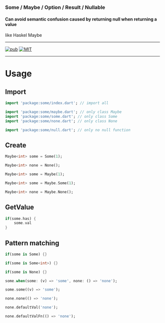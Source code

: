 ### Some / Maybe / Option / Result / Nullable  
#### **Can avoid semantic confusion caused by returning null when returning a value**  
like Haskel Maybe  

---
[![pub](https://img.shields.io/pub/v/some.svg)](https://pub.dev/packages/some) [![MIT](https://img.shields.io/github/license/MeowType/MaybeDart)](https://github.com/MeowType/MaybeDart/blob/master/LICENSE)

---
# Usage 

## Import 
```dart
import 'package:some/index.dart'; // import all

import 'package:some/maybe.dart'; // only class Maybe
import 'package:some/some.dart'; // only class Some
import 'package:some/none.dart'; // only class None

import 'package:some/null.dart'; // only no null function
```


## Create

```dart
Maybe<int> some = Some(1);
```

```dart
Maybe<int> none = None();
```

```dart
Maybe<int> some = Maybe(1);
```

```dart
Maybe<int> some = Maybe.Some(1);
```

```dart
Maybe<int> none = Maybe.None();
```
## GetValue

```dart
if(some.has) {
    some.val
}
```

## Pattern matching
```dart
if(some is Some) {}
```

```dart
if(some is Some<int>) {}
```

```dart
if(some is None) {}
```

```dart
some.when(some: (v) => 'some', none: () => 'none');
```

```dart
some.some((v) => 'some');
```

```dart
none.none(() => 'none');
```

```dart
none.defaultVal('none');
```

```dart
none.defaultValFn(() => 'none');
```